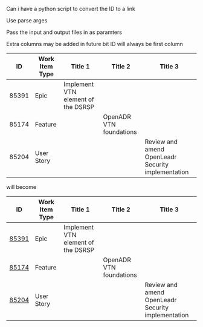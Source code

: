 Can i have a python script to convert the ID to a link

Use parse arges

Pass the input and output files in as paramters

Extra columns may be added in future bit ID will always be first column


| ID    | Work Item Type | Title 1                                | Title 2                                                      | Title 3                                                                                                                                 |
| ----- | -------------- | -------------------------------------- | ------------------------------------------------------------ | --------------------------------------------------------------------------------------------------------------------------------------- |
| 85391 | Epic           | Implement VTN element of the DSRSP     |
| 85174 | Feature        |                                        |  OpenADR VTN foundations                                     |
| 85204 | User Story     |                                        |                                                              | Review and amend  OpenLeadr Security implementation               |

will become

| ID    | Work Item Type | Title 1                                | Title 2                                                      | Title 3                                                                                                                                 |
| ----- | -------------- | -------------------------------------- | ------------------------------------------------------------ | --------------------------------------------------------------------------------------------------------------------------------------- |
| [85391](https://global.tfs.landisgyr.net/tfs/BG%20Meter%20Development/E470/_workitems/edit/85391) | Epic           | Implement VTN element of the DSRSP     |
| [85174](https://global.tfs.landisgyr.net/tfs/BG%20Meter%20Development/E470/_workitems/edit/85174) | Feature        |                                        |  OpenADR VTN foundations                                     |
| [85204](https://global.tfs.landisgyr.net/tfs/BG%20Meter%20Development/E470/_workitems/edit/85204) | User Story     |                                        |                                                              | Review and amend  OpenLeadr Security implementation               |
